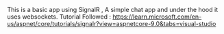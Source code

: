This is a basic app using SignalR , A simple chat app and under the hood it uses websockets. 
Tutorial Followed : https://learn.microsoft.com/en-us/aspnet/core/tutorials/signalr?view=aspnetcore-9.0&tabs=visual-studio 
